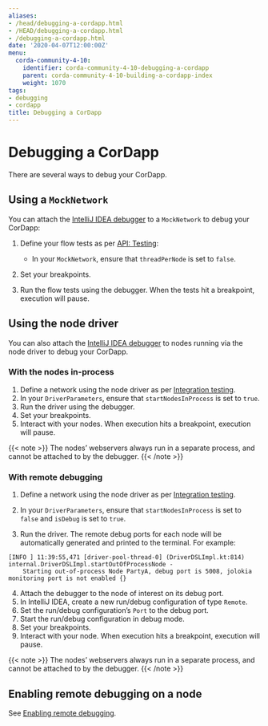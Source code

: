 ```yaml
---
aliases:
- /head/debugging-a-cordapp.html
- /HEAD/debugging-a-cordapp.html
- /debugging-a-cordapp.html
date: '2020-04-07T12:00:00Z'
menu:
  corda-community-4-10:
    identifier: corda-community-4-10-debugging-a-cordapp
    parent: corda-community-4-10-building-a-cordapp-index
    weight: 1070
tags:
- debugging
- cordapp
title: Debugging a CorDapp
---
```



# Debugging a CorDapp


There are several ways to debug your CorDapp.


## Using a `MockNetwork`

You can attach the [IntelliJ IDEA debugger](https://www.jetbrains.com/help/idea/debugging-code.html) to a
`MockNetwork` to debug your CorDapp:


1. Define your flow tests as per [API: Testing](api-testing.md):

    * In your `MockNetwork`, ensure that `threadPerNode` is set to `false`.

2. Set your breakpoints.
3. Run the flow tests using the debugger. When the tests hit a breakpoint, execution will pause.


## Using the node driver

You can also attach the [IntelliJ IDEA debugger](https://www.jetbrains.com/help/idea/debugging-code.html) to nodes
running via the node driver to debug your CorDapp.


### With the nodes in-process

1. Define a network using the node driver as per [Integration testing](../enterprise/get-started/tutorials/supplementary-tutorials/tutorial-integration-testing.md).
2. In your `DriverParameters`, ensure that `startNodesInProcess` is set to `true`.
3. Run the driver using the debugger.
4. Set your breakpoints.
5. Interact with your nodes. When execution hits a breakpoint, execution will pause.

{{< note >}}
The nodes’ webservers always run in a separate process, and cannot be attached to by the debugger.
{{< /note >}}

### With remote debugging


1. Define a network using the node driver as per [Integration testing](../enterprise/get-started/tutorials/supplementary-tutorials/tutorial-integration-testing.md).

2. In your `DriverParameters`, ensure that `startNodesInProcess` is set to `false` and `isDebug` is set to `true`.

3. Run the driver. The remote debug ports for each node will be automatically generated and printed to the terminal.
For example:

```none
[INFO ] 11:39:55,471 [driver-pool-thread-0] (DriverDSLImpl.kt:814) internal.DriverDSLImpl.startOutOfProcessNode -
    Starting out-of-process Node PartyA, debug port is 5008, jolokia monitoring port is not enabled {}
```

4. Attach the debugger to the node of interest on its debug port.
5. In IntelliJ IDEA, create a new run/debug configuration of type `Remote`.
6. Set the run/debug configuration’s `Port` to the debug port.
7. Start the run/debug configuration in debug mode.
8. Set your breakpoints.
9. Interact with your node. When execution hits a breakpoint, execution will pause.

{{< note >}}
The nodes’ webservers always run in a separate process, and cannot be attached to by the debugger.
{{< /note >}}


## Enabling remote debugging on a node

See [Enabling remote debugging](node-commandline.html#enabling-remote-debugging).
